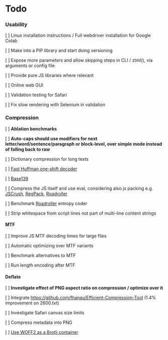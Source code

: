 # Todo


### Usability

[ ] Linux installation instructions / Full webdriver installation for Google Colab 

[ ] Make into a PIP library and start doing versioning

[ ] Expose more parameters and allow skipping steps in CLI / ztml(), via arguments or config file

[ ] Provide pure JS libraries where relevant

[ ] Online web GUI

[ ] Validation testing for Safari

[ ] Fix slow rendering with Selenium in validation

### Compression

[ ] **Ablation benchmarks**

[ ] **Auto-caps should use modifiers for next letter/word/sentence/paragraph or block-level, over simple mode instead of falling back to raw**

[ ] Dictionary compression for long texts

[ ] [Fast Huffman one-shift decoder](https://researchgate.net/publication/3159499_On_the_implementation_of_minimum_redundancy_prefix_codes)

[ ] [Base139](https://github.com/kevinAlbs/Base122/issues/3#issuecomment-263787763)

[ ] Compress the JS itself and use eval, considering also js packing e.g. [JSCrush](https://iteral.com/jscrush), [RegPack](https://siorki.github.io/regPack), [Roadroller](https://lifthrasiir.github.io/roadroller) 

[ ] Benchmark [Roadroller](https://lifthrasiir.github.io/roadroller) entropy coder

[ ] Strip whitespace from script lines not part of multi-line content strings

#### MTF

[ ] Improve JS MTF decoding times for large files

[ ] Automatic optimizing over MTF variants

[ ] Benchmark alternatives to MTF 

[ ] Run length encoding after MTF

#### Deflate

[ ] **Investigate effect of PNG aspect ratio on compression / optimize over it**

[ ] Integrate https://github.com/fhanau/Efficient-Compression-Tool (1.4% improvement on 2600.txt)

[ ] Investigate Safari canvas size limits

[ ] Compress metadata into PNG 

[ ] [Use WOFF2 as a Brotli container](https://github.com/lifthrasiir/roadroller/issues/9#issuecomment-905580540)
